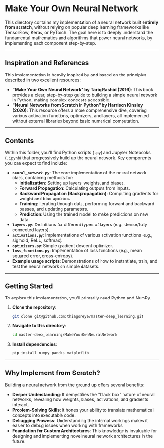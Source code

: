 # Make Your Own Neural Network

This directory contains my implementation of a neural network built **entirely from scratch**, without relying on popular deep learning frameworks like TensorFlow, Keras, or PyTorch. The goal here is to deeply understand the fundamental mathematics and algorithms that power neural networks, by implementing each component step-by-step.

-----

## Inspiration and References

This implementation is heavily inspired by and based on the principles described in two excellent resources:

  * **"Make Your Own Neural Network" by Tariq Rashid (2016)**: This book provides a clear, step-by-step guide to building a simple neural network in Python, making complex concepts accessible.
  * **"Neural Networks from Scratch in Python" by Harrison Kinsley (2020)**: This resource offers a more comprehensive dive, covering various activation functions, optimizers, and layers, all implemented without external libraries beyond basic numerical computation.

-----

## Contents

Within this folder, you'll find Python scripts (`.py`) and Jupyter Notebooks (`.ipynb`) that progressively build up the neural network. Key components you can expect to find include:

  * **`neural_network.py`**: The core implementation of the neural network class, containing methods for:
      * **Initialization**: Setting up layers, weights, and biases.
      * **Forward Propagation**: Calculating outputs from inputs.
      * **Backward Propagation (Backpropagation)**: Computing gradients for weight and bias updates.
      * **Training**: Iterating through data, performing forward and backward passes, and updating parameters.
      * **Prediction**: Using the trained model to make predictions on new data.
  * **`layers.py`**: Definitions for different types of layers (e.g., dense/fully connected layers).
  * **`activations.py`**: Implementations of various activation functions (e.g., sigmoid, ReLU, softmax).
  * **`optimizers.py`**: Simple gradient descent optimizer.
  * **`loss_functions.py`**: Implementation of loss functions (e.g., mean squared error, cross-entropy).
  * **Example usage scripts**: Demonstrations of how to instantiate, train, and test the neural network on simple datasets.

-----

## Getting Started

To explore this implementation, you'll primarily need Python and NumPy.

1.  **Clone the repository**:
    ```bash
    git clone git@github.com:thiagoneye/master-deep_learning.git
    ```
2.  **Navigate to this directory**:
    ```bash
    cd master-deep_learning/MakeYourOwnNeuralNetwork
    ```
3.  **Install dependencies**:
    ```bash
    pip install numpy pandas matplotlib
    ```

-----

## Why Implement from Scratch?

Building a neural network from the ground up offers several benefits:

  * **Deeper Understanding**: It demystifies the "black box" nature of neural networks, revealing how weights, biases, activations, and gradients interact.
  * **Problem-Solving Skills**: It hones your ability to translate mathematical concepts into executable code.
  * **Debugging Prowess**: Understanding the internal workings makes it easier to debug issues when working with frameworks.
  * **Foundation for Custom Architectures**: This knowledge is invaluable for designing and implementing novel neural network architectures in the future.
